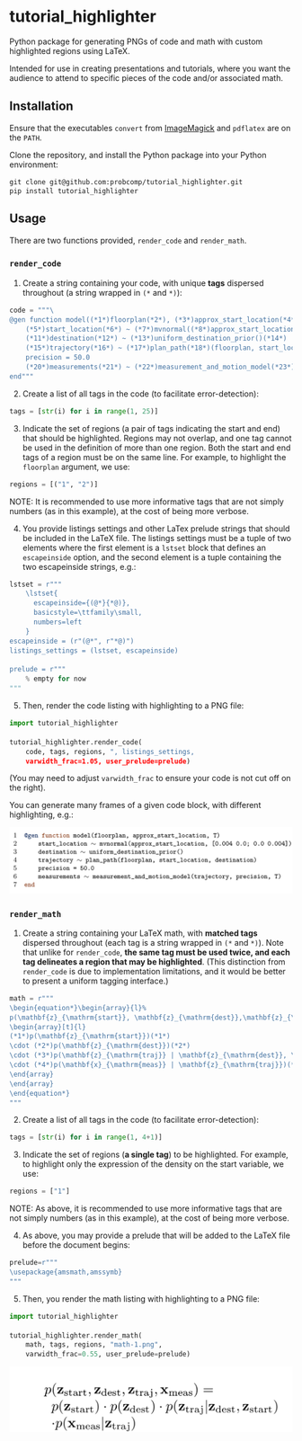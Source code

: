 # tutorial_highlighter

Python package for generating PNGs of code and math with custom highlighted regions using LaTeX.

Intended for use in creating presentations and tutorials, where you want the audience to attend to specific pieces of the code and/or associated math.

## Installation

Ensure that the executables `convert` from [ImageMagick](https://imagemagick.org/index.php) and `pdflatex` are on the `PATH`.

Clone the repository, and install the Python package into your Python environment:

```
git clone git@github.com:probcomp/tutorial_highlighter.git
pip install tutorial_highlighter
```

## Usage

There are two functions provided, `render_code` and `render_math`.

### `render_code`

1. Create a string containing your code, with unique **tags** dispersed throughout (a string wrapped in `(*` and `*)`):
```python
code = """\
@gen function model((*1*)floorplan(*2*), (*3*)approx_start_location(*4*), T)
    (*5*)start_location(*6*) ~ (*7*)mvnormal((*8*)approx_start_location(*9*), [0.004 0.0; 0.0 0.004])(*10*)
    (*11*)destination(*12*) ~ (*13*)uniform_destination_prior()(*14*)
    (*15*)trajectory(*16*) ~ (*17*)plan_path(*18*)(floorplan, start_location, destination)(*19*)
    precision = 50.0
    (*20*)measurements(*21*) ~ (*22*)measurement_and_motion_model(*23*)(trajectory, precision, T)(*24*)
end"""
```

2. Create a list of all tags in the code (to facilitate error-detection):
```python
tags = [str(i) for i in range(1, 25)]
```

3. Indicate the set of regions (a pair of tags indicating the start and end) that should be highlighted.
Regions may not overlap, and one tag cannot be used in the definition of more than one region.
Both the start and end tags of a region must be on the same line.
For example, to highlight the `floorplan` argument, we use:
```python
regions = [("1", "2")]
```

NOTE: It is recommended to use more informative tags that are not simply numbers (as in this example), at the cost of being more verbose.

4. You provide listings settings and other LaTex prelude strings that should be included in the LaTeX file.
The listings settings must be a tuple of two elements where the first element is a `lstset` block that defines an `escapeinside` option, and the second element is a tuple containing the two escapeinside strings, e.g.:
```python
lstset = r"""
    \lstset{
      escapeinside={(@*}{*@)},
      basicstyle=\ttfamily\small,
      numbers=left
    }
escapeinside = (r"(@*", r"*@)")
listings_settings = (lstset, escapeinside)

prelude = r"""
    % empty for now
"""
```

5. Then, render the code listing with highlighting to a PNG file:
```python
import tutorial_highlighter

tutorial_highlighter.render_code(
    code, tags, regions, ", listings_settings,
    varwidth_frac=1.05, user_prelude=prelude)
```

(You may need to adjust `varwidth_frac` to ensure your code is not cut off on the right).

You can generate many frames of a given code block, with different highlighting, e.g.:

![Animation of code highlighting](code.gif)

### `render_math`


1. Create a string containing your LaTeX math, with **matched tags** dispersed throughout (each tag is a string wrapped in `(*` and `*)`).
Note that unlike for `render_code`, **the same tag must be used twice, and each tag delineates a region that may be highlighted**.
(This distinction from `render_code` is due to implementation limitations, and it would be better to present a uniform tagging interface.)
```python
math = r"""
\begin{equation*}\begin{array}{l}%
p(\mathbf{z}_{\mathrm{start}}, \mathbf{z}_{\mathrm{dest}},\mathbf{z}_{\mathrm{traj}}, \mathbf{x}_{\mathrm{meas}}) =\\
\begin{array}[t]{l}
(*1*)p(\mathbf{z}_{\mathrm{start}})(*1*)
\cdot (*2*)p(\mathbf{z}_{\mathrm{dest}})(*2*)
\cdot (*3*)p(\mathbf{z}_{\mathrm{traj}} | \mathbf{z}_{\mathrm{dest}}, \mathbf{z}_{\mathrm{start}})(*3*)\\
\cdot (*4*)p(\mathbf{x}_{\mathrm{meas}} | \mathbf{z}_{\mathrm{traj}})(*4*)
\end{array}
\end{array}
\end{equation*}
"""
```

2. Create a list of all tags in the code (to facilitate error-detection):
```python
tags = [str(i) for i in range(1, 4+1)]
```

3. Indicate the set of regions (**a single tag**) to be highlighted.
For example, to highlight only the expression of the density on the start variable, we use:
```python
regions = ["1"]
```

NOTE: As above, it is recommended to use more informative tags that are not simply numbers (as in this example), at the cost of being more verbose.

4. As above, you may provide a prelude that will be added to the LaTeX file before the document begins:
```python
prelude=r"""
\usepackage{amsmath,amssymb}
"""
```

5. Then, you render the math listing with highlighting to a PNG file:
```python
import tutorial_highlighter

tutorial_highlighter.render_math(
    math, tags, regions, "math-1.png",
    varwidth_frac=0.55, user_prelude=prelude)
```

![Animation of math highlighting](math.gif)

